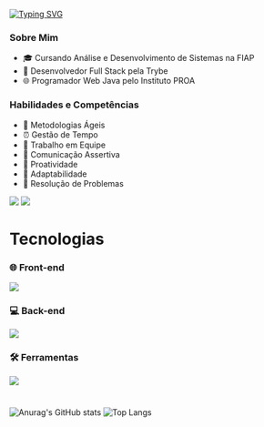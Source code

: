 <a href="https://git.io/typing-svg"><img src="https://readme-typing-svg.demolab.com?font=Fira+Code&size=32&pause=1000&color=38B000&random=false&width=900&height=70&separator=%3C&lines=console.WriteLine(%22Meu+nome+%C3%A9+Vitor+Moutim%22);%3Cconsole.log(%22Desenvolvedor+Web+FullStack%22);" alt="Typing SVG" /></a>

### Sobre Mim

- 🎓 Cursando Análise e Desenvolvimento de Sistemas na FIAP
- 🚀 Desenvolvedor Full Stack pela Trybe
- 🌐 Programador Web Java pelo Instituto PROA

### Habilidades e Competências

- 🔄 Metodologias Ágeis
- ⏰ Gestão de Tempo
- 👥 Trabalho em Equipe
- 💬 Comunicação Assertiva
- 🚀 Proatividade
- 🔄 Adaptabilidade
- 🧩 Resolução de Problemas

<div> 
      <a href="https://www.linkedin.com/in/vitormoutim/" target="_blank"><img src="https://img.shields.io/badge/-LinkedIn-%230077B5?style=for-the-badge&logo=linkedin&logoColor=white" target="_blank"></a>   
      <a href = "mailto:moutimg@gmail.com"><img src="https://img.shields.io/badge/-Gmail-%23333?style=for-the-badge&logo=gmail&logoColor=red" target="_blank"></a>
</div>

# Tecnologias
  
  <div margin-top=-200>
    
  <h3> 🌐 Front-end </h3>
  <a href="https://skillicons.dev">
    <img src="https://skillicons.dev/icons?i=html,css,sass,js,react,vite,angular,bootstrap,jest,typescript" />
  </a>

  <h3> 💻 Back-end </h3>
  <a href="https://skillicons.dev">
    <img src="https://skillicons.dev/icons?i=java,cs,dotnet,js,nodejs,mysql,spring,aws,docker,sequelize,express,nestjs,redis,postgres" />
  </a>

  <h3> 🛠️ Ferramentas </h3>
  <a href="https://skillicons.dev">
    <img src="https://skillicons.dev/icons?i=git,linux,bash,github,githubactions,eclipse,figma,idea,md,postman,powershell,vscode,swagger" />
  </a>
  
  </div>

  #

  ![Anurag's GitHub stats](https://github-readme-stats.vercel.app/api?username=moutim\&rank_icon=github)
  ![Top Langs](https://github-readme-stats.vercel.app/api/top-langs/?username=moutim\&layout=compact)
